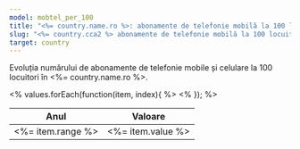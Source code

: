```yaml
---
model: mobtel_per_100
title: "<%= country.name.ro %>: abonamente de telefonie mobilă la 100 locuitori"
slug: "<%= country.cca2 %> abonamente de telefonie mobilă la 100 locuitori"
target: country
---
```


Evoluția numărului de abonamente de telefonie mobile și celulare la 100 locuitori în <%= country.name.ro %>.

<table class="">
<thead><tr><th>Anul</th><th>Valoare</th></tr></thead>
<tbody>
<% values.forEach(function(item, index){ %>
<tr>
<td><%= item.range %></td>
<td><%= item.value %></td>
</tr>
<% }); %>
</tbody>
</table>
